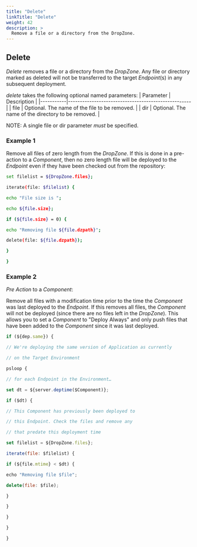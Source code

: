 ```yaml
---
title: "Delete"
linkTitle: "Delete"
weight: 42
description: >
  Remove a file or a directory from the DropZone. 
---
```


## Delete

_Delete_ removes a file or a directory from the _DropZone_. Any file or directory marked as deleted will not be transferred to the target _Endpoint_(s) in any subsequent deployment.

_delete_ takes the following optional named parameters:
| Parameter | Description                                        |
|-----------|----------------------------------------------------|
| file      | Optional. The name of the file to be removed.      |
| dir       | Optional. The name of the directory to be removed. |

NOTE: A single file or dir parameter _must_ be specified.

### Example 1

Remove all files of zero length from the _DropZone_. If this is done in a pre-action to a _Component_, then no zero length file will be deployed to the _Endpoint_ even if they have been checked out from the repository:

```bash
set filelist = ${DropZone.files};

iterate(file: $filelist) {

echo "File size is ";

echo ${file.size};

if (${file.size} = 0) {

echo "Removing file ${file.dzpath}";

delete(file: ${file.dzpath});

}

}
```

### Example 2

 _Pre Action_ to a _Component_:

  Remove all files with a modification time prior to the time the _Component_ was last deployed to the _Endpoint_. If this removes all files, the _Component_ will not be deployed (since there are no files left in the _DropZone_). This allows you to set a _Component_ to "Deploy Always" and only push files that have been added to the _Component_ since it was last deployed.

```javascript
if (${dep.same}) {

// We're deploying the same version of Application as currently

// on the Target Environment

psloop {

// for each Endpoint in the Environment…

set dt = ${server.deptime($Component)};

if ($dt) {

// This Component has previously been deployed to

// this Endpoint. Check the files and remove any

// that predate this deployment time

set filelist = ${DropZone.files};

iterate(file: $filelist) {

if (${file.mtime} < $dt) {

echo "Removing file $file";

delete(file: $file);

}

}

}

}

}
```
